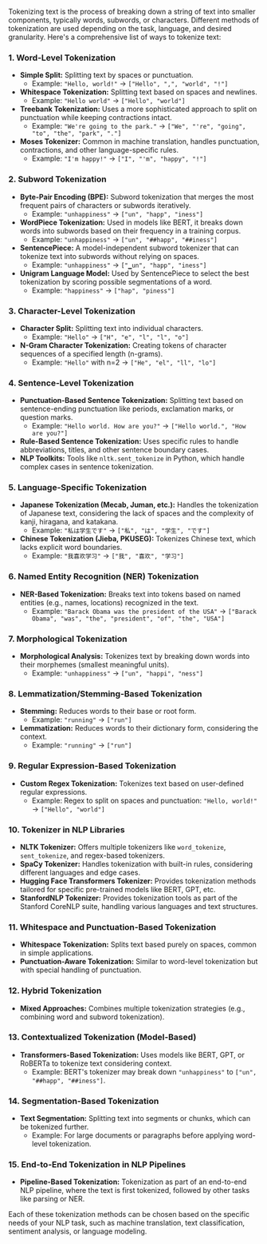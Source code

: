 Tokenizing text is the process of breaking down a string of text into smaller components, typically words, subwords, or characters. Different methods of tokenization are used depending on the task, language, and desired granularity. Here's a comprehensive list of ways to tokenize text:

### 1. **Word-Level Tokenization**
   - **Simple Split:** Splitting text by spaces or punctuation.
     - Example: `"Hello, world!"` → `["Hello", ",", "world", "!"]`
   - **Whitespace Tokenization:** Splitting text based on spaces and newlines.
     - Example: `"Hello world"` → `["Hello", "world"]`
   - **Treebank Tokenization:** Uses a more sophisticated approach to split on punctuation while keeping contractions intact.
     - Example: `"We're going to the park."` → `["We", "'re", "going", "to", "the", "park", "."]`
   - **Moses Tokenizer:** Common in machine translation, handles punctuation, contractions, and other language-specific rules.
     - Example: `"I'm happy!"` → `["I", "'m", "happy", "!"]`

### 2. **Subword Tokenization**
   - **Byte-Pair Encoding (BPE):** Subword tokenization that merges the most frequent pairs of characters or subwords iteratively.
     - Example: `"unhappiness"` → `["un", "happ", "iness"]`
   - **WordPiece Tokenization:** Used in models like BERT, it breaks down words into subwords based on their frequency in a training corpus.
     - Example: `"unhappiness"` → `["un", "##happ", "##iness"]`
   - **SentencePiece:** A model-independent subword tokenizer that can tokenize text into subwords without relying on spaces.
     - Example: `"unhappiness"` → `["▁un", "happ", "iness"]`
   - **Unigram Language Model:** Used by SentencePiece to select the best tokenization by scoring possible segmentations of a word.
     - Example: `"happiness"` → `["hap", "piness"]`

### 3. **Character-Level Tokenization**
   - **Character Split:** Splitting text into individual characters.
     - Example: `"Hello"` → `["H", "e", "l", "l", "o"]`
   - **N-Gram Character Tokenization:** Creating tokens of character sequences of a specified length (n-grams).
     - Example: `"Hello"` with n=2 → `["He", "el", "ll", "lo"]`

### 4. **Sentence-Level Tokenization**
   - **Punctuation-Based Sentence Tokenization:** Splitting text based on sentence-ending punctuation like periods, exclamation marks, or question marks.
     - Example: `"Hello world. How are you?"` → `["Hello world.", "How are you?"]`
   - **Rule-Based Sentence Tokenization:** Uses specific rules to handle abbreviations, titles, and other sentence boundary cases.
   - **NLP Toolkits:** Tools like `nltk.sent_tokenize` in Python, which handle complex cases in sentence tokenization.

### 5. **Language-Specific Tokenization**
   - **Japanese Tokenization (Mecab, Juman, etc.):** Handles the tokenization of Japanese text, considering the lack of spaces and the complexity of kanji, hiragana, and katakana.
     - Example: `"私は学生です"` → `["私", "は", "学生", "です"]`
   - **Chinese Tokenization (Jieba, PKUSEG):** Tokenizes Chinese text, which lacks explicit word boundaries.
     - Example: `"我喜欢学习"` → `["我", "喜欢", "学习"]`

### 6. **Named Entity Recognition (NER) Tokenization**
   - **NER-Based Tokenization:** Breaks text into tokens based on named entities (e.g., names, locations) recognized in the text.
     - Example: `"Barack Obama was the president of the USA"` → `["Barack Obama", "was", "the", "president", "of", "the", "USA"]`

### 7. **Morphological Tokenization**
   - **Morphological Analysis:** Tokenizes text by breaking down words into their morphemes (smallest meaningful units).
     - Example: `"unhappiness"` → `["un", "happi", "ness"]`

### 8. **Lemmatization/Stemming-Based Tokenization**
   - **Stemming:** Reduces words to their base or root form.
     - Example: `"running"` → `["run"]`
   - **Lemmatization:** Reduces words to their dictionary form, considering the context.
     - Example: `"running"` → `["run"]`

### 9. **Regular Expression-Based Tokenization**
   - **Custom Regex Tokenization:** Tokenizes text based on user-defined regular expressions.
     - Example: Regex to split on spaces and punctuation: `"Hello, world!"` → `["Hello", "world"]`

### 10. **Tokenizer in NLP Libraries**
   - **NLTK Tokenizer:** Offers multiple tokenizers like `word_tokenize`, `sent_tokenize`, and regex-based tokenizers.
   - **SpaCy Tokenizer:** Handles tokenization with built-in rules, considering different languages and edge cases.
   - **Hugging Face Transformers Tokenizer:** Provides tokenization methods tailored for specific pre-trained models like BERT, GPT, etc.
   - **StanfordNLP Tokenizer:** Provides tokenization tools as part of the Stanford CoreNLP suite, handling various languages and text structures.

### 11. **Whitespace and Punctuation-Based Tokenization**
   - **Whitespace Tokenization:** Splits text based purely on spaces, common in simple applications.
   - **Punctuation-Aware Tokenization:** Similar to word-level tokenization but with special handling of punctuation.

### 12. **Hybrid Tokenization**
   - **Mixed Approaches:** Combines multiple tokenization strategies (e.g., combining word and subword tokenization).

### 13. **Contextualized Tokenization (Model-Based)**
   - **Transformers-Based Tokenization:** Uses models like BERT, GPT, or RoBERTa to tokenize text considering context.
     - Example: BERT's tokenizer may break down `"unhappiness"` to `["un", "##happ", "##iness"]`.

### 14. **Segmentation-Based Tokenization**
   - **Text Segmentation:** Splitting text into segments or chunks, which can be tokenized further.
     - Example: For large documents or paragraphs before applying word-level tokenization.

### 15. **End-to-End Tokenization in NLP Pipelines**
   - **Pipeline-Based Tokenization:** Tokenization as part of an end-to-end NLP pipeline, where the text is first tokenized, followed by other tasks like parsing or NER.

Each of these tokenization methods can be chosen based on the specific needs of your NLP task, such as machine translation, text classification, sentiment analysis, or language modeling.